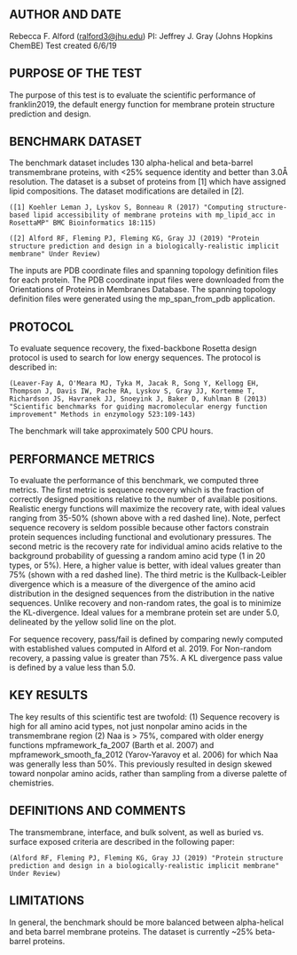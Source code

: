 ## AUTHOR AND DATE
Rebecca F. Alford (ralford3@jhu.edu)
PI: Jeffrey J. Gray (Johns Hopkins ChemBE)
Test created 6/6/19

## PURPOSE OF THE TEST
The purpose of this test is to evaluate the scientific performance of franklin2019, the default energy function for membrane protein structure prediction and design.

## BENCHMARK DATASET
The benchmark dataset includes 130 alpha-helical and beta-barrel transmembrane proteins, with <25% sequence identity and better than 3.0Å resolution. The dataset is a subset of proteins from [1] which have assigned lipid compositions. The dataset modifications are detailed in [2].

	([1] Koehler Leman J, Lyskov S, Bonneau R (2017) "Computing structure-based lipid accessibility of membrane proteins with mp_lipid_acc in RosettaMP" BMC Bioinformatics 18:115)

	([2] Alford RF, Fleming PJ, Fleming KG, Gray JJ (2019) "Protein structure prediction and design in a biologically-realistic implicit membrane" Under Review)

The inputs are PDB coordinate files and spanning topology definition files for each protein. The PDB coordinate input files were downloaded from the Orientations of Proteins in Membranes Database. The spanning topology definition files were generated using the mp_span_from_pdb application.

## PROTOCOL
To evaluate sequence recovery, the fixed-backbone Rosetta design protocol is used to search for low energy sequences. The protocol is described in:
	
	(Leaver-Fay A, O'Meara MJ, Tyka M, Jacak R, Song Y, Kellogg EH, Thompson J, Davis IW, Pache RA, Lyskov S, Gray JJ, Kortemme T, Richardson JS, Havranek JJ, Snoeyink J, Baker D, Kuhlman B (2013) "Scientific benchmarks for guiding macromolecular energy function improvement" Methods in enzymology 523:109-143)

The benchmark will take approximately 500 CPU hours.

## PERFORMANCE METRICS
To evaluate the performance of this benchmark, we computed three metrics. The first metric is sequence recovery which is the fraction of correctly designed positions relative to the number of available positions. Realistic energy functions will maximize the recovery rate, with ideal values ranging from 35-50% (shown above with a red dashed line). Note, perfect sequence recovery is seldom possible because other factors constrain protein sequences including functional and evolutionary pressures. The second metric is the recovery rate for individual amino acids relative to the background probability of guessing a random amino acid type (1 in 20 types, or 5%). Here, a higher value is better, with ideal values greater than 75% (shown with a red dashed line). The third metric is the Kullback-Leibler divergence which is a measure of the divergence of the amino acid distribution in the designed sequences from the distribution in the native sequences. Unlike recovery and non-random rates, the goal is to minimize the KL-divergence. Ideal values for a membrane protein set are under 5.0, delineated by the yellow solid line on the plot.

For sequence recovery, pass/fail is defined by comparing newly computed with established values computed in Alford et al. 2019. For Non-random recovery, a passing value is greater than 75%. A KL divergence pass value is defined by a value less than 5.0.

## KEY RESULTS
The key results of this scientific test are twofold:
	(1) Sequence recovery is high for all amino acid types, not just nonpolar amino acids in the transmembrane region
	(2) Naa is > 75%, compared with older energy functions mpframework_fa_2007 (Barth et al. 2007) and mpframework_smooth_fa_2012 (Yarov-Yaravoy et al. 2006) for which Naa was generally less than 50%. This previously resulted in design skewed toward nonpolar amino acids, rather than sampling from a diverse palette of chemistries.

## DEFINITIONS AND COMMENTS
The transmembrane, interface, and bulk solvent, as well as buried vs. surface exposed criteria are described in the following paper:

	(Alford RF, Fleming PJ, Fleming KG, Gray JJ (2019) "Protein structure prediction and design in a biologically-realistic implicit membrane" Under Review)

## LIMITATIONS
In general, the benchmark should be more balanced between alpha-helical and beta barrel membrane proteins. The dataset is currently ~25% beta-barrel proteins.
